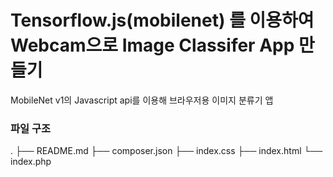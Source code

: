 # Tensorflow.js(mobilenet) 를 이용하여 Webcam으로 Image Classifer App 만들기

MobileNet v1의 Javascript api를 이용해 브라우저용 이미지 분류기 앱




### 파일 구조
.
├── README.md
├── composer.json
├── index.css
├── index.html
└── index.php